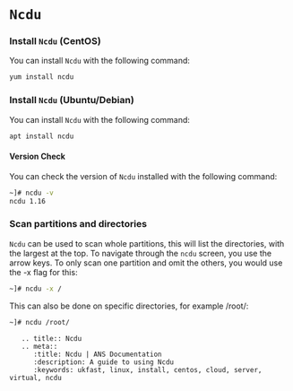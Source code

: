 # `Ncdu`

### Install `Ncdu` (CentOS)
You can install `Ncdu` with the following command:

```bash
yum install ncdu
```

### Install `Ncdu` (Ubuntu/Debian)
You can install `Ncdu` with the following command:

```bash
apt install ncdu
```

#### Version Check
You can check the version of `Ncdu` installed with the following command:

```bash
~]# ncdu -v
ncdu 1.16
```

### Scan partitions and directories
`Ncdu` can be used to scan whole partitions, this will list the directories, with the largest at the top. To navigate through the `ncdu` screen, you use the arrow keys. To only scan one partition and omit the others, you would use the -x flag for this:

```bash
~]# ncdu -x /
```

This can also be done on specific directories, for example /root/:
```bash
~]# ncdu /root/
```

```eval_rst
   .. title:: Ncdu
   .. meta::
      :title: Ncdu | ANS Documentation
      :description: A guide to using Ncdu
      :keywords: ukfast, linux, install, centos, cloud, server, virtual, ncdu
```
